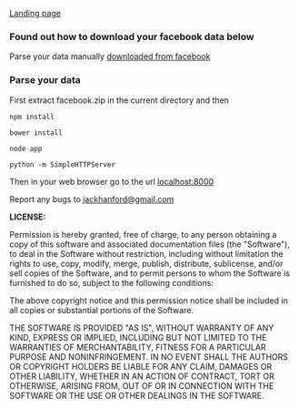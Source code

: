 <a href="http://jackhanford.com/facebook-data-visualizer/">Landing page</a>

### Found out how to download your facebook data below

Parse your data manually <a href="https://www.facebook.com/help/212802592074644">downloaded from facebook</a>  

### Parse your data

First extract facebook.zip in the current directory and then  

<code>npm install</code>  

<code>bower install</code>  

<code>node app</code>  

<code>python -m SimpleHTTPServer</code>  

Then in your web browser go to the url  <a href="http://localhost:8000">localhost:8000</a>  

Report any bugs to <a href="mailto:jackhanford@gmail.com">jackhanford@gmail.com</a>  

**LICENSE:**  

Permission is hereby granted, free of charge, to any person obtaining a copy
of this software and associated documentation files (the "Software"), to deal
in the Software without restriction, including without limitation the rights
to use, copy, modify, merge, publish, distribute, sublicense, and/or sell
copies of the Software, and to permit persons to whom the Software is
furnished to do so, subject to the following conditions:

The above copyright notice and this permission notice shall be included in
all copies or substantial portions of the Software.

THE SOFTWARE IS PROVIDED "AS IS", WITHOUT WARRANTY OF ANY KIND, EXPRESS OR
IMPLIED, INCLUDING BUT NOT LIMITED TO THE WARRANTIES OF MERCHANTABILITY,
FITNESS FOR A PARTICULAR PURPOSE AND NONINFRINGEMENT. IN NO EVENT SHALL THE
AUTHORS OR COPYRIGHT HOLDERS BE LIABLE FOR ANY CLAIM, DAMAGES OR OTHER
LIABILITY, WHETHER IN AN ACTION OF CONTRACT, TORT OR OTHERWISE, ARISING FROM,
OUT OF OR IN CONNECTION WITH THE SOFTWARE OR THE USE OR OTHER DEALINGS IN
THE SOFTWARE.
